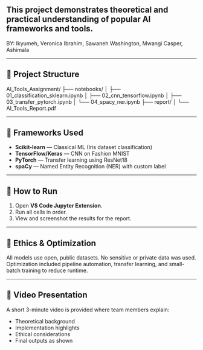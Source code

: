 ## This project demonstrates theoretical and practical understanding of popular AI frameworks and tools.

BY: Ikyumeh, Veronica
    Ibrahim, Sawaneh
    Washington, Mwangi
    Casper, Ashimala

---

## 📂 Project Structure
AI_Tools_Assignment/
├── notebooks/
│ ├── 01_classification_sklearn.ipynb
│ ├── 02_cnn_tensorflow.ipynb
│ ├── 03_transfer_pytorch.ipynb
│ └── 04_spacy_ner.ipynb
├── report/
│ └── AI_Tools_Report.pdf


---

## 🚀 Frameworks Used
- **Scikit-learn** — Classical ML (Iris dataset classification)
- **TensorFlow/Keras** — CNN on Fashion MNIST
- **PyTorch** — Transfer learning using ResNet18
- **spaCy** — Named Entity Recognition (NER) with custom label

---

## 🧩 How to Run
1. Open  **VS Code Jupyter Extension**.
2. Run all cells in order.
3. View and screenshot the results for the report.

---

## 🤖 Ethics & Optimization
All models use open, public datasets. No sensitive or private data was used.
Optimization included pipeline automation, transfer learning, and small-batch training to reduce runtime.

---

## 🎥 Video Presentation
A short 3-minute video is provided where team members explain:
- Theoretical background  
- Implementation highlights  
- Ethical considerations  
- Final outputs as shown
